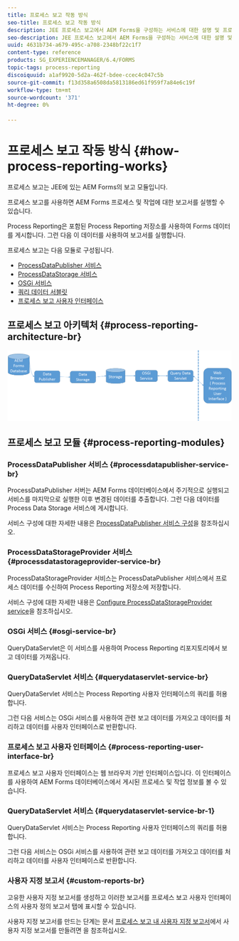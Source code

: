 ```yaml
---
title: 프로세스 보고 작동 방식
seo-title: 프로세스 보고 작동 방식
description: JEE 프로세스 보고에서 AEM Forms을 구성하는 서비스에 대한 설명 및 프로세스 보고 UI를 소개합니다
seo-description: JEE 프로세스 보고에서 AEM Forms을 구성하는 서비스에 대한 설명 및 프로세스 보고 UI를 소개합니다
uuid: 4631b734-a679-495c-a708-2348bf22c1f7
content-type: reference
products: SG_EXPERIENCEMANAGER/6.4/FORMS
topic-tags: process-reporting
discoiquuid: a1af9920-5d2a-462f-bdee-ccec4c047c5b
source-git-commit: f13d358a6508da5813186ed61f959f7a84e6c19f
workflow-type: tm+mt
source-wordcount: '371'
ht-degree: 0%

---
```



# 프로세스 보고 작동 방식 {#how-process-reporting-works}

프로세스 보고는 JEE에 있는 AEM Forms의 보고 모듈입니다.

프로세스 보고를 사용하면 AEM Forms 프로세스 및 작업에 대한 보고서를 실행할 수 있습니다.

Process Reporting은 포함된 Process Reporting 저장소를 사용하여 Forms 데이터를 게시합니다. 그런 다음 이 데이터를 사용하여 보고서를 실행합니다.

프로세스 보고는 다음 모듈로 구성됩니다.

* [ProcessDataPublisher 서비스](/help/forms/using/process-reporting/process-reporting-architecture.md#p-processdatapublisher-service-br-p)
* [ProcessDataStorage 서비스](/help/forms/using/process-reporting/process-reporting-architecture.md#p-processdatastorageprovider-service-br-p)
* [OSGi 서비스](/help/forms/using/process-reporting/process-reporting-architecture.md#p-osgi-service-br-p)
* [쿼리 데이터 서블릿](/help/forms/using/process-reporting/process-reporting-architecture.md#p-querydataservlet-service-br-p)
* [프로세스 보고 사용자 인터페이스](/help/forms/using/process-reporting/process-reporting-architecture.md#p-process-reporting-user-interface-br-p)

## 프로세스 보고 아키텍처 {#process-reporting-architecture-br}

![프로세스 리포팅 아키텍처](assets/processreportingarchitecture.png)

## 프로세스 보고 모듈 {#process-reporting-modules}

### ProcessDataPublisher 서비스 {#processdatapublisher-service-br}

ProcessDataPublisher 서버는 AEM Forms 데이터베이스에서 주기적으로 실행되고 서비스를 마지막으로 실행한 이후 변경된 데이터를 추출합니다. 그런 다음 데이터를 Process Data Storage 서비스에 게시합니다.

서비스 구성에 대한 자세한 내용은 [ProcessDataPublisher 서비스 구성](/help/forms/using/process-reporting/install-start-process-reporting.md#p-reportconfiguration-service-p)을 참조하십시오.

### ProcessDataStorageProvider 서비스 {#processdatastorageprovider-service-br}

ProcessDataStorageProvider 서비스는 ProcessDataPublisher 서비스에서 프로세스 데이터를 수신하여 Process Reporting 저장소에 저장합니다.

서비스 구성에 대한 자세한 내용은 [Configure ProcessDataStorageProvider service](/help/forms/using/process-reporting/install-start-process-reporting.md#p-to-configure-the-process-reporting-repository-locations-p)을 참조하십시오.

### OSGi 서비스 {#osgi-service-br}

QueryDataServlet은 이 서비스를 사용하여 Process Reporting 리포지토리에서 보고 데이터를 가져옵니다.

### QueryDataServlet 서비스 {#querydataservlet-service-br}

QueryDataServlet 서비스는 Process Reporting 사용자 인터페이스의 쿼리를 허용합니다.

그런 다음 서비스는 OSGi 서비스를 사용하여 관련 보고 데이터를 가져오고 데이터를 처리하고 데이터를 사용자 인터페이스로 반환합니다.

### 프로세스 보고 사용자 인터페이스 {#process-reporting-user-interface-br}

프로세스 보고 사용자 인터페이스는 웹 브라우저 기반 인터페이스입니다. 이 인터페이스를 사용하여 AEM Forms 데이터베이스에서 게시된 프로세스 및 작업 정보를 볼 수 있습니다.

### QueryDataServlet 서비스 {#querydataservlet-service-br-1}

QueryDataServlet 서비스는 Process Reporting 사용자 인터페이스의 쿼리를 허용합니다.

그런 다음 서비스는 OSGi 서비스를 사용하여 관련 보고 데이터를 가져오고 데이터를 처리하고 데이터를 사용자 인터페이스로 반환합니다.

### 사용자 지정 보고서 {#custom-reports-br}

고유한 사용자 지정 보고서를 생성하고 이러한 보고서를 프로세스 보고 사용자 인터페이스의 사용자 정의 보고서 탭에 표시할 수 있습니다.

사용자 지정 보고서를 만드는 단계는 문서 [프로세스 보고 내 사용자 지정 보고서](/help/forms/using/process-reporting/process-reporting-custom-reports.md)에서 사용자 지정 보고서를 만들려면 을 참조하십시오.

